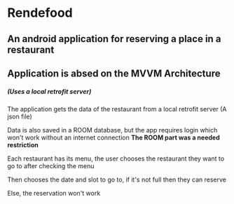 # Rendefood
## An android application for reserving a place in a restaurant
## Application is absed on the MVVM Architecture
##### (Uses a local retrofit server)

The application gets the data of the restaurant from a local retrofit server (A json file)

Data is also saved in a ROOM database, but the app requires login which won't work without an internet connection **The ROOM part was a needed restriction**

Each restaurant has its menu, the user chooses the restaurant they want to go to after checking the menu

Then chooses the date and slot to go to, if it's not full then they can reserve

Else, the reservation won't work
